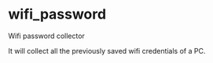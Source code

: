 # wifi_password
Wifi password collector

It will collect all the previously saved wifi credentials of a PC.
